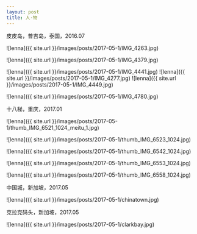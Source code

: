 ```yaml
---
layout: post
title: 人·物
---
```



<!--<img class="inline pull-right" src="/images/posts/IMG_4263.jpg" alt="1" />-->


<p>
皮皮岛，普吉岛，泰国，2016.07
</p>
![lenna]({{ site.url }}/images/posts/2017-05-1/IMG_4263.jpg)

![lenna]({{ site.url }}/images/posts/2017-05-1/IMG_4379.jpg)

![lenna]({{ site.url }}/images/posts/2017-05-1/IMG_4441.jpg)
![lenna]({{ site.url }}/images/posts/2017-05-1/IMG_4277.jpg)
![lenna]({{ site.url }}/images/posts/2017-05-1/IMG_4449.jpg)

![lenna]({{ site.url }}/images/posts/2017-05-1/IMG_4780.jpg)

<p>
十八梯，重庆，2017.01
</p>

![lenna]({{ site.url }}/images/posts/2017-05-1/thumb_IMG_6521_1024_meitu_1.jpg)


![lenna]({{ site.url }}/images/posts/2017-05-1/thumb_IMG_6523_1024.jpg)

![lenna]({{ site.url }}/images/posts/2017-05-1/thumb_IMG_6542_1024.jpg)

![lenna]({{ site.url }}/images/posts/2017-05-1/thumb_IMG_6553_1024.jpg)

![lenna]({{ site.url }}/images/posts/2017-05-1/thumb_IMG_6558_1024.jpg)
<p>
中国城，新加坡，2017.05
</p>

![lenna]({{ site.url }}/images/posts/2017-05-1/chinatown.jpg)
<p>
克拉克码头，新加坡，2017.05
</p>

![lenna]({{ site.url }}/images/posts/2017-05-1/clarkbay.jpg)


